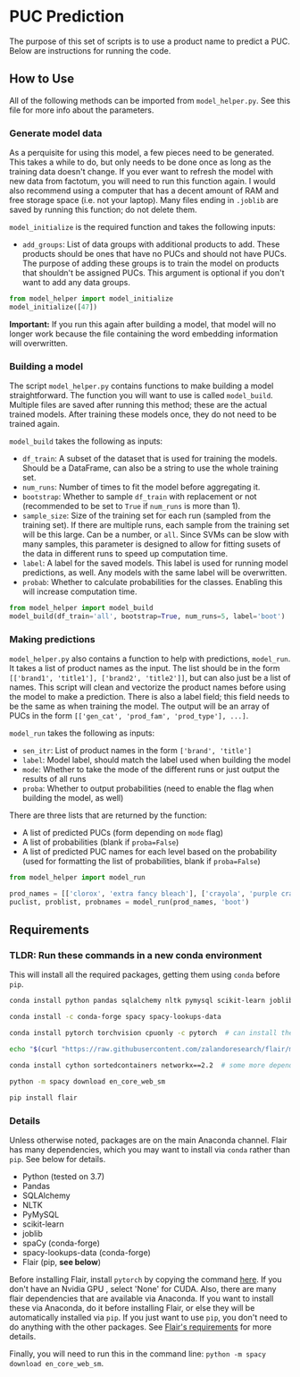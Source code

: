 # PUC Prediction
The purpose of this set of scripts is to use a product name to predict a PUC. Below are instructions for running the code.

## How to Use
All of the following methods can be imported from `model_helper.py`. See this file for more info about the parameters.

### Generate model data
As a perquisite for using this model, a few pieces need to be generated. This takes a while to do, but only needs to be done once as long as the training data doesn't change. If you ever want to refresh the model with new data from factotum, you will need to run this function again. I would also recommend using a computer that has a decent amount of RAM and free storage space (i.e. not your laptop). Many files ending in `.joblib` are saved by running this function; do not delete them.

`model_initialize` is the required function and takes the following inputs:
* `add_groups`: List of data groups with additional products to add. These products should be ones that have no PUCs and should not have PUCs. The purpose of adding these groups is to train the model on products that shouldn't be assigned PUCs. This argument is optional if you don't want to add any data groups.

```python
from model_helper import model_initialize
model_initialize([47])
```
**Important:** If you run this again after building a model, that model will no longer work because the file containing the word embedding information will overwritten. 

### Building a model
The script `model_helper.py` contains functions to make building a model straightforward. The function you will want to use is called `model_build`. Multiple files are saved after running this method; these are the actual trained models. After training these models once, they do not need to be trained again.

`model_build` takes the following as inputs:
* `df_train`: A subset of the dataset that is used for training the models. Should be a DataFrame, can also be a string to use the whole training set.
* `num_runs`: Number of times to fit the model before aggregating it.
* `bootstrap`: Whether to sample `df_train` with replacement or not (recommended to be set to `True` if `num_runs` is more than 1).
* `sample_size`: Size of the training set for each run (sampled from the training set). If there are multiple runs, each sample from the training set will be this large. Can be a number, or `all`. Since SVMs can be slow with many samples, this parameter is designed to allow for fitting susets of the data in different runs to speed up computation time.
* `label`: A label for the saved models. This label is used for running model predictions, as well. Any models with the same label will be overwritten.
* `probab`: Whether to calculate probabilities for the classes. Enabling this will increase computation time.

```python
from model_helper import model_build
model_build(df_train='all', bootstrap=True, num_runs=5, label='boot')
```

### Making predictions
`model_helper.py` also contains a function to help with predictions, `model_run`. It takes a list of product names as the input. The list should be in the form `[['brand1', 'title1'], ['brand2', 'title2']]`, but can also just be a list of names. This script will clean and vectorize the product names before using the model to make a prediction. There is also a label field; this field needs to be the same as when training the model. The output will be an array of PUCs in the form `[['gen_cat', 'prod_fam', 'prod_type'], ...]`.

`model_run` takes the following as inputs:
* `sen_itr`: List of product names in the form `['brand', 'title']`
* `label`: Model label, should match the label used when building the model
* `mode`: Whether to take the mode of the different runs or just output the results of all runs
* `proba`: Whether to output probabilities (need to enable the flag when building the model, as well)

There are three lists that are returned by the function:
* A list of predicted PUCs (form depending on `mode` flag)
* A list of probabilities (blank if `proba=False`)
* A list of predicted PUC names for each level based on the probability (used for formatting the list of probabilities, blank if `proba=False`)

```python
from model_helper import model_run

prod_names = [['clorox', 'extra fancy bleach'], ['crayola', 'purple crayons']]
puclist, problist, probnames = model_run(prod_names, 'boot')
```

## Requirements

### TLDR: Run these commands in a new conda environment
This will install all the required packages, getting them using `conda` before `pip`.

```bash
conda install python pandas sqlalchemy nltk pymysql scikit-learn joblib

conda install -c conda-forge spacy spacy-lookups-data

conda install pytorch torchvision cpuonly -c pytorch  # can install the cuda version if you have an nvidia gpu, see https://pytorch.org/get-started/locally/

echo "$(curl "https://raw.githubusercontent.com/zalandoresearch/flair/master/requirements.txt")" | while read requirement; do conda install --yes $requirement || conda install -c conda-forge --yes $requirement; done > /dev/null 2>&1

conda install cython sortedcontainers networkx==2.2  # some more dependencies

python -m spacy download en_core_web_sm

pip install flair
```

### Details
Unless otherwise noted, packages are on the main Anaconda channel. Flair has many dependencies, which you may want to install via `conda` rather than `pip`. See below for details.
* Python (tested on 3.7)
* Pandas
* SQLAlchemy
* NLTK
* PyMySQL
* scikit-learn
* joblib
* spaCy (conda-forge)
* spacy-lookups-data (conda-forge)
* Flair (pip, **see below**)

Before installing Flair, install `pytorch` by copying the command [here](https://pytorch.org/get-started/locally/). If you don't have an Nvidia GPU , select 'None' for CUDA. Also, there are many flair dependencies that are available via Anaconda. If you want to install these via Anaconda, do it before installing Flair, or else they will be automatically installed via `pip`. If you just want to use `pip`, you don't need to do anything with the other packages. See [Flair's requirements](https://github.com/zalandoresearch/flair/blob/master/requirements.txt) for more details.

Finally, you will need to run this in the command line: `python -m spacy download en_core_web_sm`.
